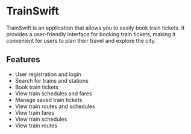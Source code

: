 # TrainSwift

TrainSwift is an application that allows you to easily book train tickets. It provides a user-friendly interface for booking train tickets, making it convenient for users to plan their travel and explore the city.

## Features

- User registration and login
- Search for trains and stations
- Book train tickets
- View train schedules and fares
- Manage saved train tickets
- View train routes and schedules
- View train fares
- View train schedules
- View train routes
